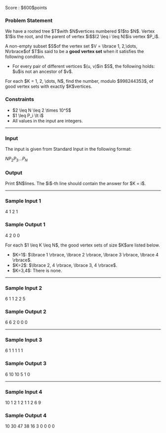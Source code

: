 
<div>

<span>

<span>

<p>
Score : $600$points
</p>

<div>

<section>

### **Problem Statement**

<p>
We have a rooted tree $T$with $N$vertices numbered $1$to $N$. Vertex $1$is the root, and the parent of vertex $i$$(2 \leq i \leq N)$is vertex $P_i$.
</p>

<p>
A non-empty subset $S$of the vertex set $V = \lbrace 1, 2,\dots, N\rbrace$of $T$is said to be a 
<strong>
good vertex set
</strong>
when it satisfies the following condition.
</p>

<ul>

<li>
For every pair of different vertices $(u, v)$in $S$, the following holds: $u$is not an ancestor of $v$.
</li>

</ul>

<p>
For each $K = 1, 2, \dots, N$, find the number, modulo $998244353$, of good vertex sets with exactly $K$vertices.
</p>

</section>

</div>

<div>

<section>

### **Constraints**

<ul>

<li>
$2 \leq N \leq 2 \times 10^5$
</li>

<li>
$1 \leq P_i \lt i$
</li>

<li>
All values in the input are integers. 
</li>

</ul>

</section>

</div>

---

<div>

<div>

<section>

### **Input**

<p>
The input is given from Standard Input in the following format:
</p>

<div>

$N$$P_2$$P_3$$\dots$$P_N$
</div>

</section>

</div>

<div>

<section>

### **Output**

<p>
Print $N$lines. The $i$-th line should contain the answer for $K = i$.
</p>

</section>

</div>

</div>

---

<div>

<section>

### **Sample Input 1**

<div>

4
1 2 1

</div>

</section>

</div>

<div>

<section>

### **Sample Output 1**

<div>

4
2
0
0

</div>

<p>
For each $1 \leq K \leq N$, the good vertex sets of size $K$are listed below.
</p>

<ul>

<li>
$K=1$: $\lbrace 1 \rbrace, \lbrace 2 \rbrace, \lbrace 3 \rbrace, \lbrace 4 \rbrace$.
</li>

<li>
$K=2$: $\lbrace 2, 4 \rbrace, \lbrace 3, 4 \rbrace$.
</li>

<li>
$K=3,4$: There is none.
</li>

</ul>

</section>

</div>

---

<div>

<section>

### **Sample Input 2**

<div>

6
1 1 2 2 5

</div>

</section>

</div>

<div>

<section>

### **Sample Output 2**

<div>

6
6
2
0
0
0

</div>

</section>

</div>

---

<div>

<section>

### **Sample Input 3**

<div>

6
1 1 1 1 1

</div>

</section>

</div>

<div>

<section>

### **Sample Output 3**

<div>

6
10
10
5
1
0

</div>

</section>

</div>

---

<div>

<section>

### **Sample Input 4**

<div>

10
1 2 1 2 1 1 2 6 9

</div>

</section>

</div>

<div>

<section>

### **Sample Output 4**

<div>

10
30
47
38
16
3
0
0
0
0

</div>

</section>

</div>

</span>

</span>

</div>
